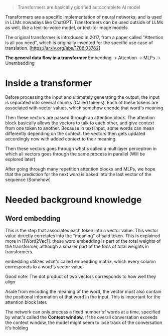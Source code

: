 > Transformers are basically glorified autocomplete AI model

Transformers are a specific implementation of neural networks, and is used in LLMs nowadays like ChatGPT.
Transformers can be used outside of LLMs as well, like a text-to-voice model, or text-to-image models.

The original transformer is introduced in 2017, from a paper called "Attention is all you need", which is originally invented for the specific use case of translation.
[https://arxiv.org/abs/1706.03762]

**The general data flow in a transformer**
Embedding -> Attention -> MLPs -> Unembedding

# Inside a transformer

Before processing the input and ultimately generating the output, the input is separated into several chunks (Called tokens).
Each of these tokens are associated with vector values, which somehow encode that word's meaning

Then these vectors are passed through an attention block. The attention block basically allows the vectors to talk to each other, and give context from one token to another. Because in text input, some words can mean differently depending on the context. the vectors then gets updated accordingly now with added context to their meaning.

Then these vectors goes through what's called a multilayer perceptron in which all vectors goes through the same process in parallel (Will be explored later)

After going through many repetition attention blocks and MLPs, we hope that the prediction for the next word is baked into the last vector of the sequence (Somehow)

# Needed background knowledge

## Word embedding

This is the step that associates each token into a vector value. This vector value directly correlates into the "meaning" of said token. This is explained more in [[Word2Vec]].
these word embedding is part of the total weights of the transformer, although a smaller part of the tons of total weights in transformers.

embedding utilizes what's called embedding matrix, which every column corresponds to a word's vector value.

Good note:
The dot product of two vectors corresponds to how well they align

Aside from encoding the meaning of the word, the vector must also contain the positional information of that word in the input. This is important for the attention block later.

The network can only process a fixed number of words at a time, specified by what's called the **Context window**. If the overall conversation exceeds the context window, the model might seem to lose track of the conversation it's holding

